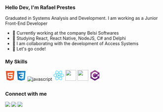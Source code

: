 
<!-- <img src="https://user-images.githubusercontent.com/64441986/228621942-6b56ad9e-3774-4f01-a098-030e2a602728.gif" alt="html5" width="350" height="220" align="right" bottom="200"/>  -->

### Hello Dev, I'm Rafael Prestes 
Graduated in Systems Analysis and Development. I am working as a Junior Front-End Developer

- 🔭 Currently working at the company Belsi Softwares
- 🌱 Studying React, React Native, NodeJS, C# and Delphi
- 🤝 I am collaborating with the development of Access Systems
- 🚀 Let's go code!

<div>
<h3 align="left">My Skills</h3>
<p align="left" padding="30"> 
<img src="https://raw.githubusercontent.com/devicons/devicon/master/icons/html5/html5-original.svg" alt="html5" width="32" height="32"/> 
<img src="https://raw.githubusercontent.com/devicons/devicon/master/icons/css3/css3-original.svg" alt="css3" width="32" height="32"/> 
<img src="https://cdn.worldvectorlogo.com/logos/javascript-1.svg" alt="javascript" width="32" height="32"/>
<img src="https://raw.githubusercontent.com/devicons/devicon/master/icons/react/react-original.svg" alt="react" width="35" height="35"/>
<img src="https://cdn.jsdelivr.net/gh/devicons/devicon/icons/git/git-original.svg"  width="35" height="35"/>
<img src="https://cdn.jsdelivr.net/gh/devicons/devicon/icons/sequelize/sequelize-original.svg"  width="35" height="35"/>
<img src="https://raw.githubusercontent.com/devicons/devicon/master/icons/csharp/csharp-original.svg"  width="35" height="35"/>
</p>
</div>
 
<!-- ### Github Stats
<div align="left">
   <a href="https://github.com/RafaPrestes"> 
   <img height="180em" src="https://github-readme-stats.vercel.app/api?username=RafaPrestes&show_icons=true&theme=github_dark&include_all_commits=true&count_private=true"/> 
   <img height="180em" src="https://github-readme-stats.vercel.app/api/top-langs/?username=RafaPrestes&theme=github_dark&layout=compact&)](https://github.com/anuraghazra/github-readme-stats)"> 
</div> -->
  
##
  
  <h3 align="left">Connect with me</h3>
  <div>
    <a href="https://www.linkedin.com/in/rafael-prestes-826737206/" target="_blank"><img src="https://img.shields.io/badge/-LinkedIn-%230077B5?style=for-the-badge&logo=linkedin&logoColor=white" target="_blank"></a> 
    <a href="https://www.instagram.com/perao_/" target="_blank"><img src="https://img.shields.io/badge/-Instagram-%23E4405F?style=for-the-badge&logo=instagram&logoColor=white" target="_blank"></a>
    <a href = "mailto:rafap.ofcs2@gmail.com"><img src="https://img.shields.io/badge/-Gmail-%23333?style=for-the-badge&logo=gmail&logoColor=white" target="_blank"></a>
  </div>
